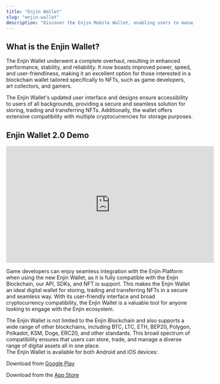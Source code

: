 ```yaml
---
title: "Enjin Wallet"
slug: "enjin-wallet"
description: "Discover the Enjin Mobile Wallet, enabling users to manage blockchain assets, including tokens and NFTs, securely from their smartphones."
---
```

## What is the Enjin Wallet?

The Enjin Wallet underwent a complete overhaul, resulting in enhanced performance, stability, and reliability. It now boasts improved power, speed, and user-friendliness, making it an excellent option for those interested in a blockchain wallet tailored specifically to NFTs, such as game developers, art collectors, and gamers.

The Enjin Wallet's updated user interface and designs ensure accessibility to users of all backgrounds, providing a secure and seamless solution for storing, trading and transferring NFTs. Additionally, the wallet offers extensive compatibility with multiple cryptocurrencies for storage purposes.

## Enjin Wallet 2.0 Demo
<div class="video-container">
  <iframe width="560" height="315" src="https://www.youtube.com/embed/xnHsqO4Rj9E?si=XhKu5D42kbB66PVA" title="YouTube video player" frameborder="0" allow="accelerometer; autoplay; clipboard-write; encrypted-media; gyroscope; picture-in-picture; web-share" referrerpolicy="strict-origin-when-cross-origin" allowfullscreen></iframe>
</div>

Game developers can enjoy seamless integration with the Enjin Platform when using the new Enjin Wallet, as it is fully compatible with the Enjin Blockchain, our API, SDKs, and NFT.io support. This makes the Enjin Wallet an ideal digital wallet for storing, trading and transferring NFTs in a secure and seamless way. With its user-friendly interface and broad cryptocurrency compatibility, the Enjin Wallet is a valuable tool for anyone looking to engage with the Enjin ecosystem.

The Enjin Wallet is not limited to the Enjin Blockchain and also supports a wide range of other blockchains, including BTC, LTC, ETH, BEP20, Polygon, Polkadot, KSM, Doge, ERC20, and other standards. This broad spectrum of compatibility ensures that users can store, trade, and manage a diverse range of digital assets all in one place.  
The Enjin Wallet is available for both Android and iOS devices:

Download from [Google Play](https://play.google.com/store/apps/details?id=com.enjin.mobile.wallet&hl=en&gl=US&pli=1)

Download from the [App Store](https://apps.apple.com/us/app/enjin-nft-crypto-wallet/id1349078375)
